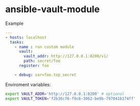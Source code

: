 # ansible-vault-module

Example
```yaml
---
- hosts: localhost
  tasks:
    - name : run custom module
      vault:
        vault_addr: http://127.0.0.1:8200/v1/
        path: secret/foo
      register: foo

    - debug: var=foo.top_secret
```

Enviroment variables:
```bash
export VAULT_ADDR='http://127.0.0.1:8200' # optional
export VAULT_TOKEN='f2b36cf6-f9c6-3062-be9b-797041b174ff'
```
